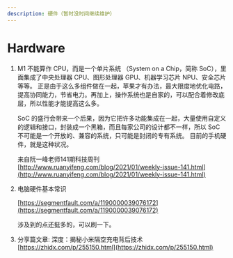 ```yaml
---
description: 硬件（暂时没时间继续维护）
---
```


# Hardware

1. M1 不能算作 CPU，而是一个单片系统 （System on a Chip，简称 SoC），里面集成了中央处理器 CPU、图形处理器 GPU、机器学习芯片 NPU、安全芯片等等。 正是由于这么多组件做在一起，苹果才有办法，最大限度地优化电路，提高协同能力，节省电力。再加上，操作系统也是自家的，可以配合着修改底层，所以性能才能提高这么多。

   SoC 的盛行会带来一个后果，因为它把许多功能集成在一起，大量使用自定义的逻辑和接口，封装成一个黑箱，而且每家公司的设计都不一样，所以 SoC 不可能是一个开放的、兼容的系统，只可能是封闭的专有系统。 目前的手机硬件，就是这种状况。

   来自阮一峰老师141期科技周刊   
   [http://www.ruanyifeng.com/blog/2021/01/weekly-issue-141.html](http://www.ruanyifeng.com/blog/2021/01/weekly-issue-141.html)

2. 电脑硬件基本常识

   [https://segmentfault.com/a/1190000039076172](https://segmentfault.com/a/1190000039076172)

   涉及到的点还挺多的，可以刷一下。

3. 分享篇文章:  深度：揭秘小米隔空充电背后技术  [https://zhidx.com/p/255150.html](https://zhidx.com/p/255150.html)

